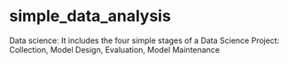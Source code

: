 # simple_data_analysis
Data science: It includes the four simple stages of a Data Science Project: Collection, Model Design, Evaluation, Model Maintenance
